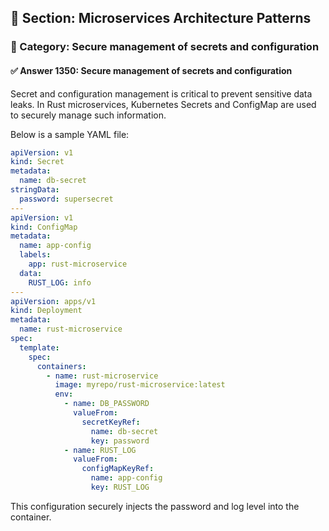 ## 📘 Section: Microservices Architecture Patterns  
### 🔹 Category: Secure management of secrets and configuration  
#### ✅ Answer 1350: Secure management of secrets and configuration

Secret and configuration management is critical to prevent sensitive data leaks. In Rust microservices, Kubernetes Secrets and ConfigMap are used to securely manage such information.

Below is a sample YAML file:

```yaml
apiVersion: v1
kind: Secret
metadata:
  name: db-secret
stringData:
  password: supersecret
---
apiVersion: v1
kind: ConfigMap
metadata:
  name: app-config
  labels:
    app: rust-microservice
  data:
    RUST_LOG: info
---
apiVersion: apps/v1
kind: Deployment
metadata:
  name: rust-microservice
spec:
  template:
    spec:
      containers:
        - name: rust-microservice
          image: myrepo/rust-microservice:latest
          env:
            - name: DB_PASSWORD
              valueFrom:
                secretKeyRef:
                  name: db-secret
                  key: password
            - name: RUST_LOG
              valueFrom:
                configMapKeyRef:
                  name: app-config
                  key: RUST_LOG
```
This configuration securely injects the password and log level into the container.

